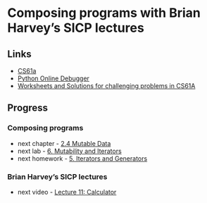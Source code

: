 # Composing programs with Brian Harvey’s SICP lectures

## Links

- [CS61a](https://cs61a.org/)
- [Python Online Debugger](https://pythontutor.com/visualize.html)
- [Worksheets and Solutions for challenging problems in CS61A](https://alextseng.net/teaching/cs61a/)

## Progress

### Composing programs

- next chapter - [2.4 Mutable Data](https://composingprograms.com/pages/24-mutable-data.html)
- next lab - [6. Mutability and Iterators](https://inst.eecs.berkeley.edu/~cs61a/fa21/lab/lab06)
- next homework - [5. Iterators and Generators](https://inst.eecs.berkeley.edu/~cs61a/fa21/hw/hw05)

### Brian Harvey’s SICP lectures

-	next video - [Lecture 11: Calculator](https://archive.org/details/ucberkeley_webcast_nzMPF59Ackg)
